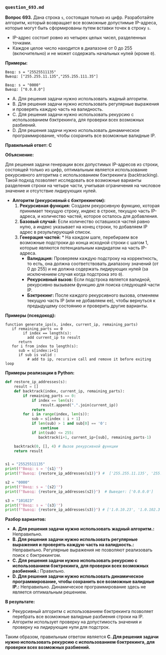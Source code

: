 ### `question_693.md`

**Вопрос 693.** Дана строка `s`, состоящая только из цифр. Разработайте алгоритм, который возвращает все возможные допустимые IP-адреса, которые могут быть сформированы путем вставки точек в строку `s`.

*   IP-адрес состоит ровно из четырех целых чисел, разделенных точками.
*   Каждое целое число находится в диапазоне от 0 до 255 (включительно) и не может содержать начальных нулей (кроме `0`).

**Примеры:**

```
Ввод: s = "25525511135"
Вывод: ["255.255.11.135","255.255.111.35"]

Ввод: s = "0000"
Вывод: ["0.0.0.0"]
```

-  A. Для решения задачи нужно использовать жадный алгоритм.
-  B. Для решения задачи нужно использовать регулярные выражения и проверять каждую часть на валидность.
- C. Для решения задачи нужно использовать рекурсию  с использованием бэктрекинга, для проверки всех возможных разбиений.
-  D.  Для решения задачи нужно использовать динамическое программирование, чтобы сохранить все возможные валидные IP.

**Правильный ответ: C**

**Объяснение:**

Для решения задачи генерации всех допустимых IP-адресов из строки, состоящей только из цифр, оптимальным является использование рекурсивного алгоритма с использованием бэктрекинга (backtracking). Такой подход позволяет  исследовать все возможные варианты разделения строки на четыре части, учитывая ограничения на числовое значение и отсутствие лидирующих нулей.

*   **Алгоритм (рекурсивный с бэктрекингом):**
    1.  **Рекурсивная функция:**  Создаем рекурсивную функцию, которая принимает текущую строку,  индекс в строке, текущую часть IP-адреса, и количество частей, которое осталось  для добавления.
    2.  **Базовый случай:** Если количество оставшихся частей равно нулю, а индекс указывает на конец строки, то добавляем IP адрес  в результирующий список.
    3. **Генерация частей:**
           *   На каждом шаге, перебираем  все возможные подстроки до конца исходной строки с шагом 1, которые являются потенциальным кандидатом на часть IP-адреса.
        *    **Валидация:** Проверяем каждую подстроку на корректность, то есть, она должна соответствовать диапазону значений (от 0 до 255) и не должна содержать лидирующих нулей (за исключением случая когда  подстрока  это `0`).
        *   **Рекурсивный вызов:**  Если подстрока  является валидной, рекурсивно вызываем функцию  для поиска следующей  части IP.
       *    **Бэктрекинг:**  После каждого рекурсивного вызова, отменяем текущую часть IP (или не добавляем ее), чтобы вернуться к предыдущему состоянию и проверить другие варианты.

**Примеры (псевдокод):**
```
function generate_ips(s, index, current_ip, remaining_parts)
   if remaining_parts == 0
        if index == length(s):
          add current_ip to result
      return
   for i from index to length(s):
      sub = s[index:i+1]
      if sub is valid :
          # add to ip, recursive call and remove it before exiting loop

```

**Примеры реализации в Python:**

```python
def restore_ip_addresses(s):
    result = []
    def backtrack(index, current_ip, remaining_parts):
        if remaining_parts == 0:
            if index == len(s):
                result.append(".".join(current_ip))
            return
        for i in range(index, len(s)):
            sub = s[index : i + 1]
            if len(sub) > 1 and sub[0] == '0':
                continue
            if int(sub) <= 255:
               backtrack(i+1, current_ip+[sub], remaining_parts-1)

    backtrack(0, [], 4) # Вызов рекурсивной функции
    return result


s1 = "25525511135"
print(f"Ввод: s = '{s1}'")
print(f"Вывод: {restore_ip_addresses(s1)}") #  ['255.255.11.135', '255.255.111.35']

s2 = "0000"
print(f"Ввод: s = '{s2}'")
print(f"Вывод: {restore_ip_addresses(s2)}")  # Выведет: ['0.0.0.0']

s3 = "101023"
print(f"Ввод: s = '{s3}'")
print(f"Вывод: {restore_ip_addresses(s3)}") # ['1.0.10.23', '1.0.102.3', '10.1.0.23', '10.1.2.3', '10.10.2.3', '101.0.2.3', '101.0.23']
```

**Разбор вариантов:**

*   **A. Для решения задачи нужно использовать жадный алгоритм.:** Неправильно.
*   **B. Для решения задачи нужно использовать регулярные выражения и проверять каждую часть на валидность.:** Неправильно. Регулярные выражения не позволяют реализовать поиск с бэктрекингом.
*   **C. Для решения задачи нужно использовать рекурсию  с использованием бэктрекинга, для проверки всех возможных разбиений.:** Правильно.
*   **D. Для решения задачи нужно использовать динамическое программирование, чтобы сохранить все возможные валидные IP.:** Неправильно. Динамическое программирование здесь не является оптимальным решением.

**В результате:**
*  Рекурсивный алгоритм с использованием бэктрекинга позволяет перебрать все возможные валидные разбиения строки на IP.
* Алгоритм использует проверку на допустимость значения и проверку на лидирующие нули для подстрок.

Таким образом, правильным ответом является **C. Для решения задачи нужно использовать рекурсию  с использованием бэктрекинга, для проверки всех возможных разбиений.**
